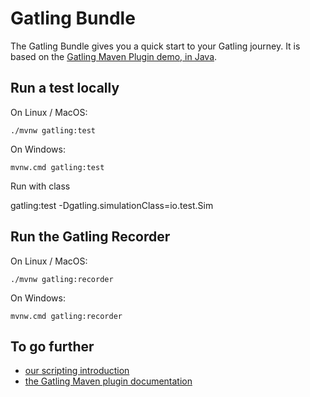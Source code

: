 # Gatling Bundle

The Gatling Bundle gives you a quick start to your Gatling journey.
It is based on the [Gatling Maven Plugin demo, in Java](https://github.com/gatling/gatling-maven-plugin-demo-java).

## Run a test locally

On Linux / MacOS:
```console
./mvnw gatling:test
```

On Windows:
```console
mvnw.cmd gatling:test
```
Run with class

gatling:test -Dgatling.simulationClass=io.test.Sim


## Run the Gatling Recorder

On Linux / MacOS:
```console
./mvnw gatling:recorder
```

On Windows:
```console
mvnw.cmd gatling:recorder
```

## To go further

* [our scripting introduction](https://docs.gatling.io/tutorials/scripting-intro/)
* [the Gatling Maven plugin documentation](https://docs.gatling.io/reference/extensions/build-tools/maven-plugin/)
